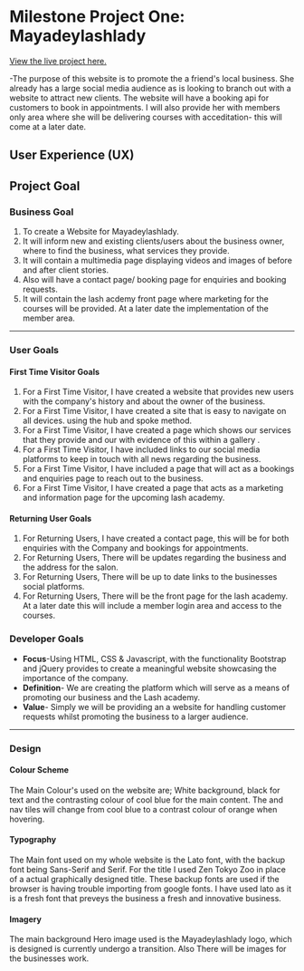 <h1 align="left">Milestone Project One: Mayadeylashlady</h1>

[View the live project here.](https://github.com/lewiswilliams95/mayadeylashlady)

-The purpose of this website is to promote the a friend's local business. She already has a large social media audience as is looking to branch out with a website to attract new clients. The website will have a booking api for customers to book in appointments. I will also provide her with members only area where she will be delivering courses with acceditation- this will come at a later date.

<h2 align="left">User Experience (UX)</h2>

## Project Goal
    
### Business Goal
1. To create a Website for Mayadeylashlady.
2. It will inform new and existing clients/users about the business owner, where to find the business, what services they provide.
3. It will contain a multimedia page displaying videos and images of before and after client stories.
4. Also will have a contact page/ booking page for enquiries and booking requests.
5. It will contain the lash acdemy front page where marketing for the courses will be provided. At a later date the implementation of the member area.
----
### User Goals
        
#### First Time Visitor Goals
1. For a First Time Visitor, I have created a website that provides new users with the company's history and about the owner of the business.
2. For a First Time Visitor, I have created a site that is easy to navigate on all devices. using the hub and spoke method.
3. For a First Time Visitor, I have created a page which shows our services that they provide and our with evidence of this within a gallery . 
4. For a First Time Visitor, I have included links to our social media platforms to keep in touch with all news regarding the business.
5. For a First Time Visitor, I have included a page that will act as a bookings and enquiries page to reach out to the business.
6. For a First Time Visitor, I have created a page that acts as a marketing and information page for the upcoming lash academy.

#### Returning User Goals
1. For Returning Users, I have created a contact page, this will be for both enquiries with the Company  and bookings for appointments.
2. For Returning Users, There will be updates regarding the business and the address for the salon.
3. For Returning Users, There will be up to date links to the businesses social platforms.
4. For Returning Users, There will be the front page for the lash academy. At a later date this will include a member login area and access to the courses.

### Developer Goals

- **Focus**-Using HTML, CSS & Javascript, with the functionality Bootstrap and jQuery provides to create a meaningful website showcasing the importance of the company. 
- **Definition**- We are creating the platform which will serve as a means of promoting our business and the Lash academy. 
- **Value**- Simply we will be providing an a website for handling customer requests whilst promoting the business to a larger audience.
----
### Design
#### Colour Scheme
 The Main Colour's used on the website are; White background, black for text and the contrasting colour of cool blue for the main content. The and nav tiles will change from cool blue to a contrast colour of orange when hovering.
#### Typography
 The Main font used on my whole website is the Lato font, with the backup font being Sans-Serif and Serif. For the title I used Zen Tokyo Zoo in place of a actual graphically designed title. These backup fonts are used if the browser is having trouble importing from google fonts. I have used lato as it is a fresh font that preveys the business a fresh and innovative business.

#### Imagery
The main background Hero image used is the Mayadeylashlady logo, which is designed is currently undergo a transition. Also There will be images for the businesses work.